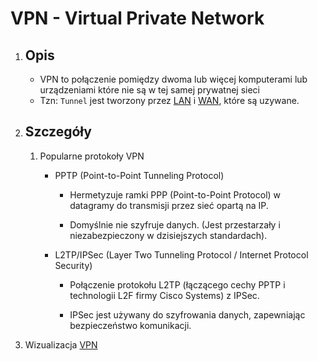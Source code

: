 # VPN - Virtual Private Network

1. Opis 
    - 
    - VPN to połączenie pomiędzy dwoma lub więcej komputerami lub urządzeniami które nie są w tej samej prywatnej sieci
    - Tzn: `Tunnel` jest tworzony przez [LAN](./LAN.md "LAN") i [WAN](WAN.md "WAN"), które są uzywane.

2. Szczegóły
    - 
    
    1. Popularne protokoły VPN
        * PPTP (Point-to-Point Tunneling Protocol)

            - Hermetyzuje ramki PPP (Point-to-Point Protocol) w datagramy do transmisji przez sieć opartą na IP.

            - Domyślnie nie szyfruje danych. (Jest przestarzały i niezabezpieczony w dzisiejszych standardach).

        * L2TP/IPSec (Layer Two Tunneling Protocol / Internet Protocol Security)

            - Połączenie protokołu L2TP (łączącego cechy PPTP i technologii L2F firmy Cisco Systems) z IPSec.

            - IPSec jest używany do szyfrowania danych, zapewniając bezpieczeństwo komunikacji.

3. Wizualizacja
    [VPN](../images/VPN.png "Virtual Private Network")